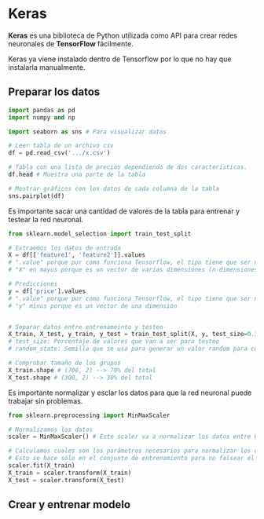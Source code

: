 # Keras

**Keras** es una biblioteca de Python utilizada como API para crear redes neuronales de **TensorFlow** fácilmente.

Keras ya viene instalado dentro de Tensorflow por lo que no hay que instalarla manualmente.

## Preparar los datos

```python
import pandas as pd
import numpy and np

import seaborn as sns # Para visualizar datos

# Leer tabla de un archivo csv
df = pd.read_csv('.../x.csv')

# Tabla con una lista de precios dependiendo de dos características.
df.head # Muestra una parte de la tabla

# Mostrar gráficos con los datos de cada columna de la tabla
sns.pairplot(df)
```

Es importante sacar una cantidad de valores de la tabla para entrenar y testear la red neuronal.

```python
from sklearn.model_selection import train_test_split

# Extraemos los datos de entrada
X = df[['feature1', 'feature2']].values
# ".value" porque por como funciona Tensorflow, el tipo tiene que ser numpy array
# "X" en mayus porque es un vector de varias dimensiones (n-dimensiones).

# Predicciones
y = df['price'].values
# ".value" porque por como funciona Tensorflow, el tipo tiene que ser numpy array
# "y" minus porque es un vector de una dimensión


# Separar datos entre entrenameinto y testeo
X_train, X_test, y_train, y_test = train_test_split(X, y, test_size=0.3, random_state=42)
# test_size: Porcentaje de valores que van a ser para testeo
# random_state: Semilla que se usa para generar un valor random para coger los valores. Si se quiere coger los mismos grupos de datos en el futuro hay que mantener este número.

# Comprobar tamaño de los grupos
X_train.shape # (700, 2) --> 70% del total
X_test.shape # (300, 2) --> 30% del total
```

Es importante normalizar y esclar los datos para que la red neuronal puede trabajar sin problemas.

```python
from sklearn.preprocessing import MinMaxScaler

# Normalizamos los datos
scaler = MinMaxScaler() # Este scaler va a normalizar los datos entre 0 y 1.

# Calculamos cuales son los parámetros necesarios para normalizar los datos de entrenamiento.
# Esto se hace sólo en el conjunto de entrenamiento para no falsear el grupo de testeo.
scaler.fit(X_train) 
X_train = scaler.transform(X_train)
X_test = scaler.transform(X_test)
```

## Crear y entrenar modelo
